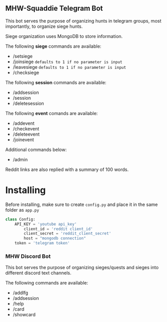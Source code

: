 ## MHW-Squaddie Telegram Bot

This bot serves the purpose of organizing hunts in telegram groups, most importantly, to organize siege hunts.

Siege organization uses MongoDB to store information.

The following **siege** commands are available:
- /setsiege <time>
- /joinsiege <siege id> `defaults to 1 if no parameter is input`
- /leavesiege <siege id> `defaults to 1 if no parameter is input`
- /checksiege

The following **session** commands are available:
- /addsession <session id>
- /session
- /deletesession

The following **event** comands are available:
- /addevent
- /checkevent
- /deleteevent
- /joinevent

Additional commands below:
- /admin

Reddit links are also replied with a summary of 100 words.

# Installing
Before installing, make sure to create `config.py` and place it in the same folder as `app.py`

```python
class Config:
	API_KEY = 'youtube api_key'
    	client_id = 'reddit client_id'
    	client_secret = 'reddit_client_secret'
    	host = "mongodb connection"
	token = 'telegram token'
```

### MHW Discord Bot

This bot serves the purpose of organizing sieges/quests and sieges into different discord text channels.

The following commands are available:

- /addlfg
- /addsession
- /help
- /card
- /showcard